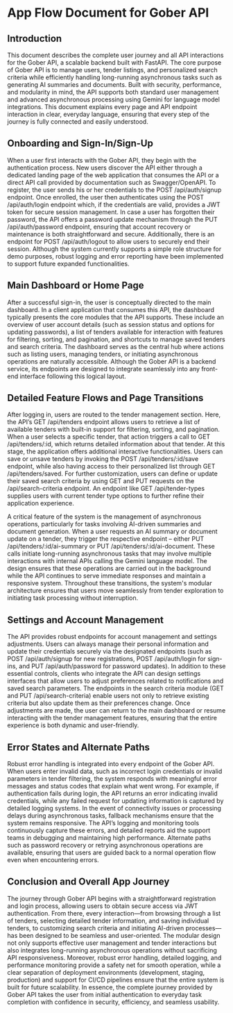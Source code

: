 # App Flow Document for Gober API

## Introduction

This document describes the complete user journey and all API interactions for the Gober API, a scalable backend built with FastAPI. The core purpose of Gober API is to manage users, tender listings, and personalized search criteria while efficiently handling long-running asynchronous tasks such as generating AI summaries and documents. Built with security, performance, and modularity in mind, the API supports both standard user management and advanced asynchronous processing using Gemini for language model integrations. This document explains every page and API endpoint interaction in clear, everyday language, ensuring that every step of the journey is fully connected and easily understood.

## Onboarding and Sign-In/Sign-Up

When a user first interacts with the Gober API, they begin with the authentication process. New users discover the API either through a dedicated landing page of the web application that consumes the API or a direct API call provided by documentation such as Swagger/OpenAPI. To register, the user sends his or her credentials to the POST /api/auth/signup endpoint. Once enrolled, the user then authenticates using the POST /api/auth/login endpoint which, if the credentials are valid, provides a JWT token for secure session management. In case a user has forgotten their password, the API offers a password update mechanism through the PUT /api/auth/password endpoint, ensuring that account recovery or maintenance is both straightforward and secure. Additionally, there is an endpoint for POST /api/auth/logout to allow users to securely end their session. Although the system currently supports a simple role structure for demo purposes, robust logging and error reporting have been implemented to support future expanded functionalities.

## Main Dashboard or Home Page

After a successful sign-in, the user is conceptually directed to the main dashboard. In a client application that consumes this API, the dashboard typically presents the core modules that the API supports. These include an overview of user account details (such as session status and options for updating passwords), a list of tenders available for interaction with features for filtering, sorting, and pagination, and shortcuts to manage saved tenders and search criteria. The dashboard serves as the central hub where actions such as listing users, managing tenders, or initiating asynchronous operations are naturally accessible. Although the Gober API is a backend service, its endpoints are designed to integrate seamlessly into any front-end interface following this logical layout.

## Detailed Feature Flows and Page Transitions

After logging in, users are routed to the tender management section. Here, the API’s GET /api/tenders endpoint allows users to retrieve a list of available tenders with built-in support for filtering, sorting, and pagination. When a user selects a specific tender, that action triggers a call to GET /api/tenders/:id, which returns detailed information about that tender. At this stage, the application offers additional interactive functionalities. Users can save or unsave tenders by invoking the POST /api/tenders/:id/save endpoint, while also having access to their personalized list through GET /api/tenders/saved. For further customization, users can define or update their saved search criteria by using GET and PUT requests on the /api/search-criteria endpoint. An endpoint like GET /api/tender-types supplies users with current tender type options to further refine their application experience.

A critical feature of the system is the management of asynchronous operations, particularly for tasks involving AI-driven summaries and document generation. When a user requests an AI summary or document update on a tender, they trigger the respective endpoint – either PUT /api/tenders/:id/ai-summary or PUT /api/tenders/:id/ai-document. These calls initiate long-running asynchronous tasks that may involve multiple interactions with internal APIs calling the Gemini language model. The design ensures that these operations are carried out in the background while the API continues to serve immediate responses and maintain a responsive system. Throughout these transitions, the system's modular architecture ensures that users move seamlessly from tender exploration to initiating task processing without interruption.

## Settings and Account Management

The API provides robust endpoints for account management and settings adjustments. Users can always manage their personal information and update their credentials securely via the designated endpoints (such as POST /api/auth/signup for new registrations, POST /api/auth/login for sign-ins, and PUT /api/auth/password for password updates). In addition to these essential controls, clients who integrate the API can design settings interfaces that allow users to adjust preferences related to notifications and saved search parameters. The endpoints in the search criteria module (GET and PUT /api/search-criteria) enable users not only to retrieve existing criteria but also update them as their preferences change. Once adjustments are made, the user can return to the main dashboard or resume interacting with the tender management features, ensuring that the entire experience is both dynamic and user-friendly.

## Error States and Alternate Paths

Robust error handling is integrated into every endpoint of the Gober API. When users enter invalid data, such as incorrect login credentials or invalid parameters in tender filtering, the system responds with meaningful error messages and status codes that explain what went wrong. For example, if authentication fails during login, the API returns an error indicating invalid credentials, while any failed request for updating information is captured by detailed logging systems. In the event of connectivity issues or processing delays during asynchronous tasks, fallback mechanisms ensure that the system remains responsive. The API’s logging and monitoring tools continuously capture these errors, and detailed reports aid the support teams in debugging and maintaining high performance. Alternate paths such as password recovery or retrying asynchronous operations are available, ensuring that users are guided back to a normal operation flow even when encountering errors.

## Conclusion and Overall App Journey

The journey through Gober API begins with a straightforward registration and login process, allowing users to obtain secure access via JWT authentication. From there, every interaction—from browsing through a list of tenders, selecting detailed tender information, and saving individual tenders, to customizing search criteria and initiating AI-driven processes—has been designed to be seamless and user-oriented. The modular design not only supports effective user management and tender interactions but also integrates long-running asynchronous operations without sacrificing API responsiveness. Moreover, robust error handling, detailed logging, and performance monitoring provide a safety net for smooth operation, while a clear separation of deployment environments (development, staging, production) and support for CI/CD pipelines ensure that the entire system is built for future scalability. In essence, the complete journey provided by Gober API takes the user from initial authentication to everyday task completion with confidence in security, efficiency, and seamless usability.
